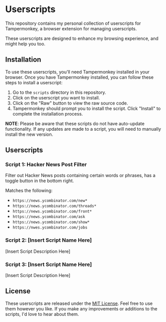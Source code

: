 # Userscripts

This repository contains my personal collection of userscripts for Tampermonkey, a browser extension for managing userscripts.

These userscripts are designed to enhance my browsing experience, and might help you too.

## Installation

To use these userscripts, you'll need Tampermonkey installed in your browser. Once you have Tampermonkey installed, you can follow these steps to install a userscript:

1. Go to the `scripts` directory in this repository.
2. Click on the userscript you want to install.
3. Click on the "Raw" button to view the raw source code.
4. Tampermonkey should prompt you to install the script. Click "Install" to complete the installation process.

**NOTE**: Please be aware that these scripts do not have auto-update functionality. If any updates are made to a script, you will need to manually install the new version.

## Userscripts

### Script 1: Hacker News Post Filter

Filter out Hacker News posts containing certain words or phrases, has a toggle button in the bottom right.

Matches the following:
* `https://news.ycombinator.com/new*`
* `https://news.ycombinator.com/threads*`
* `https://news.ycombinator.com/front*`
* `https://news.ycombinator.com/ask`
* `https://news.ycombinator.com/show*`
* `https://nwes.ycombinator.com/jobs`

### Script 2: [Insert Script Name Here]

[Insert Script Description Here]

### Script 3: [Insert Script Name Here]

[Insert Script Description Here]

## License

These userscripts are released under the [MIT License](https://opensource.org/licenses/MIT). Feel free to use them however you like. If you make any improvements or additions to the scripts, I'd love to hear about them.
